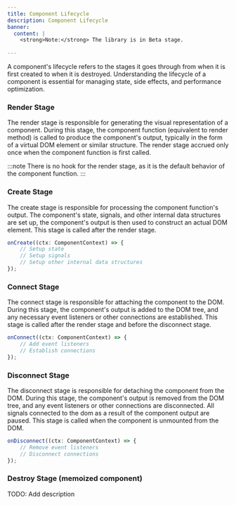 ```yaml
---
title: Component Lifecycle
description: Component Lifecycle
banner:
  content: |
    <strong>Note:</strong> The library is in Beta stage.
    
---
```


A component's lifecycle refers to the stages it goes through from when it is first created to when it is destroyed. Understanding the lifecycle of a component is essential for managing state, side effects, and performance optimization.

### Render Stage
The render stage is responsible for generating the visual representation of a component. During this stage, the component function (equivalent to render method) is called to produce the component's output, typically in the form of a virtual DOM element or similar structure. The render stage accrued only once when the component function is first called. 

:::note
There is no hook for the render stage, as it is the default behavior of the component function.
:::

### Create Stage
The create stage is responsible for processing the component function's output. 
The component's state, signals, and other internal data structures are set up, the component's output is then used to construct an actual DOM element.
This stage is called after the render stage.

```ts
onCreate((ctx: ComponentContext) => {
    // Setup state
    // Setup signals
    // Setup other internal data structures
});

```
### Connect Stage
The connect stage is responsible for attaching the component to the DOM. During this stage, the component's output is added to the DOM tree, and any necessary event listeners or other connections are established. This stage is called after the render stage and before the disconnect stage.

```ts
onConnect((ctx: ComponentContext) => {
    // Add event listeners
    // Establish connections
});
```


### Disconnect Stage 
The disconnect stage is responsible for detaching the component from the DOM. During this stage, the component's output is removed from the DOM tree, and any event listeners or other connections are disconnected. All signals connected to the dom as a result of the component output are paused. This stage is called when the component is unmounted from the DOM.

```ts
onDisconnect((ctx: ComponentContext) => {
    // Remove event listeners
    // Disconnect connections
});
```

### Destroy Stage (memoized component)
TODO: Add description

